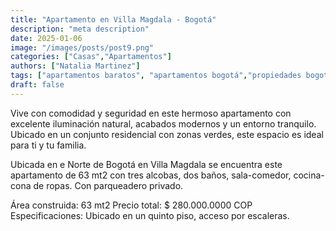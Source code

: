 ```yaml
---
title: "Apartamento en Villa Magdala - Bogotá"
description: "meta description"
date: 2025-01-06
image: "/images/posts/post9.png"
categories: ["Casas","Apartamentos"]
authors: ["Natalia Martinez"]
tags: ["apartamentos baratos", "apartamentos bogotá","propiedades bogotá", "propiedad raiz"]
draft: false
---
```


 Vive con comodidad y seguridad en este hermoso apartamento con excelente iluminación natural, acabados modernos y un entorno tranquilo. Ubicado en un conjunto residencial con zonas verdes, este espacio es ideal para ti y tu familia.

 Ubicada en e Norte de Bogotá en Villa Magdala se encuentra este apartamento de 63 mt2 con tres alcobas, dos baños, sala-comedor, cocina-cona de ropas. Con parqueadero privado.

Área construida: 63 mt2
Precio total: $ 280.000.0000 COP
Especificaciones: Ubicado en un quinto piso, acceso por escaleras.


